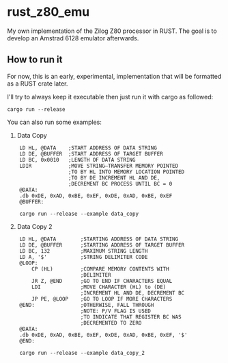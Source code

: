 # rust_z80_emu

My own implementation of the Zilog Z80 processor in RUST. The goal is to develop an Amstrad 6128 emulator afterwards.

## How to run it

For now, this is an early, experimental, implementation that will be formatted as a RUST crate later.

I'll try to always keep it executable then just run it with cargo as followed:

    cargo run --release

You can also run some examples:
1. Data Copy

```
    LD HL, @DATA    ;START ADDRESS OF DATA STRING
    LD DE, @BUFFER  ;START ADDRESS OF TARGET BUFFER
    LD BC, 0x0010   ;LENGTH OF DATA STRING
    LDIR            ;MOVE STRING–TRANSFER MEMORY POINTED
                    ;TO BY HL INTO MEMORY LOCATION POINTED
                    ;TO BY DE INCREMENT HL AND DE,
                    ;DECREMENT BC PROCESS UNTIL BC = 0
    @DATA:
    .db 0xDE, 0xAD, 0xBE, 0xEF, 0xDE, 0xAD, 0xBE, 0xEF
    @BUFFER:
```

```
    cargo run --release --example data_copy
```

2. Data Copy 2

```
    LD HL, @DATA        ;STARTING ADDRESS OF DATA STRING
    LD DE, @BUFFER      ;STARTING ADDRESS OF TARGET BUFFER
    LD BC, 132          ;MAXIMUM STRING LENGTH
    LD A, '$'           ;STRING DELIMITER CODE
    @LOOP:
        CP (HL)         ;COMPARE MEMORY CONTENTS WITH
                        ;DELIMITER
        JR Z, @END      ;GO TO END IF CHARACTERS EQUAL
        LDI             ;MOVE CHARACTER (HL) to (DE)
                        ;INCREMENT HL AND DE, DECREMENT BC
        JP PE, @LOOP    ;GO TO LOOP IF MORE CHARACTERS
    @END:               ;OTHERWISE, FALL THROUGH
                        ;NOTE: P/V FLAG IS USED
                        ;TO INDICATE THAT REGISTER BC WAS
                        ;DECREMENTED TO ZERO
    @DATA:
    .db 0xDE, 0xAD, 0xBE, 0xEF, 0xDE, 0xAD, 0xBE, 0xEF, '$'
    @END:
```

```
    cargo run --release --example data_copy_2
```